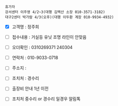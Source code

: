```
휴가자
강서센터 이주영 4/2~3(대행 김백산 소장 010-3571-3182)
대구2센터 박가람 4/3(오후)(대행 이두환 계장 010-9934-4932)
```

- [x] 고객명 : 정주희
- [ ] 접수내용 : 거실등 유닛 조명 라인이 안맞음
- [ ] 오더확인 : 0310269371 240304
- [ ] 연락처 : 010-9033-0718
- [ ] 주소지 : 
- [ ] 조치처 : 경수리
- [ ] 출장비 안내 1년 이전
- [ ] 조치처 중수리 or 경수리 일경우 알림톡

